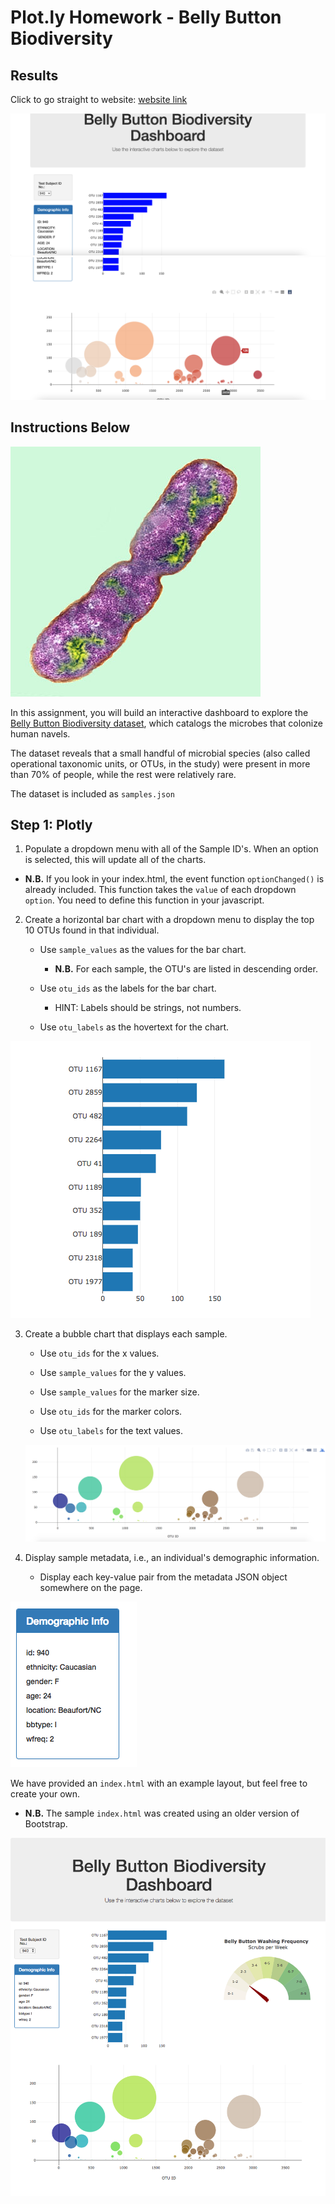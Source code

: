 # Plot.ly Homework - Belly Button Biodiversity

## Results

Click to go straight to website: [website link](https://deliahellander.github.io/plot.ly-challenge/)

 ![website](https://github.com/deliahellander/plot.ly-challenge/blob/main/Images/plot.ly-challenge-image2.png?raw=true)
 ![website](https://github.com/deliahellander/plot.ly-challenge/blob/main/Images/plot.ly-challenge-image1.png?raw=true)

## Instructions Below

![Bacteria by filterforge.com](Images/bacteria.jpg)

In this assignment, you will build an interactive dashboard to explore the [Belly Button Biodiversity dataset](http://robdunnlab.com/projects/belly-button-biodiversity/), which catalogs the microbes that colonize human navels.

The dataset reveals that a small handful of microbial species (also called operational taxonomic units, or OTUs, in the study) were present in more than 70% of people, while the rest were relatively rare.

The dataset is included as `samples.json`

## Step 1: Plotly

1. Populate a dropdown menu with all of the Sample ID's. When an option is selected, this will update all of the charts.

  * **N.B.** If you look in your index.html, the event function `optionChanged()` is already included. This function takes the `value` of each dropdown `option`. You need to define this function in your javascript. 

2. Create a horizontal bar chart with a dropdown menu to display the top 10 OTUs found in that individual.

    * Use `sample_values` as the values for the bar chart.

        * **N.B.** For each sample, the OTU's are listed in descending order.
    
    * Use `otu_ids` as the labels for the bar chart.

        * HINT: Labels should be strings, not numbers.
    
    * Use `otu_labels` as the hovertext for the chart.

  ![bar Chart](Images/hw01.png)

3. Create a bubble chart that displays each sample.

    * Use `otu_ids` for the x values.
    
    * Use `sample_values` for the y values.
    
    * Use `sample_values` for the marker size.
    
    * Use `otu_ids` for the marker colors.
    
    * Use `otu_labels` for the text values.

    ![Bubble Chart](Images/bubble_chart.png)

4. Display sample metadata, i.e., an individual's demographic information.

    * Display each key-value pair from the metadata JSON object somewhere on the page.

![hw](Images/hw03.png)

We have provided an `index.html` with an example layout, but feel free to create your own.

* **N.B.** The sample `index.html` was created using an older version of Bootstrap.

![hw](Images/hw02.png)
